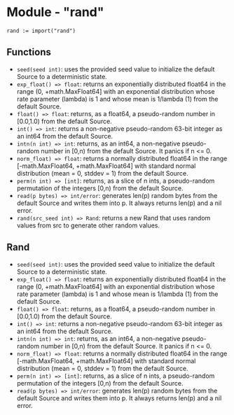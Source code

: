 # Module - "rand"

```golang
rand := import("rand")
```

## Functions

- `seed(seed int)`: uses the provided seed value to initialize the default
  Source to a deterministic state.
- `exp_float() => float`:  returns an exponentially distributed float64 in the
  range (0, +math.MaxFloat64] with an exponential distribution whose rate
  parameter (lambda) is 1 and whose mean is 1/lambda (1) from the default
  Source.
- `float() => float`: returns, as a float64, a pseudo-random number in
  [0.0,1.0) from the default Source.
- `int() => int`: returns a non-negative pseudo-random 63-bit integer as an
  int64 from the default Source.
- `intn(n int) => int`: returns, as an int64, a non-negative pseudo-random
  number in [0,n) from the default Source. It panics if n <= 0.
- `norm_float) => float`: returns a normally distributed float64 in the range
  [-math.MaxFloat64, +math.MaxFloat64] with standard normal distribution
  (mean = 0, stddev = 1) from the default Source.
- `perm(n int) => [int]`: returns, as a slice of n ints, a pseudo-random
  permutation of the integers [0,n) from the default Source.
- `read(p bytes) => int/error`: generates len(p) random bytes from the default
  Source and writes them into p. It always returns len(p) and a nil error.
- `rand(src_seed int) => Rand`: returns a new Rand that uses random values from
  src to generate other random values.

## Rand

- `seed(seed int)`: uses the provided seed value to initialize the default
  Source to a deterministic state.
- `exp_float() => float`:  returns an exponentially distributed float64 in the
  range (0, +math.MaxFloat64] with an exponential distribution whose rate
  parameter (lambda) is 1 and whose mean is 1/lambda (1) from the default Source.
- `float() => float`: returns, as a float64, a pseudo-random number in
  [0.0,1.0) from the default Source.
- `int() => int`: returns a non-negative pseudo-random 63-bit integer as an
  int64 from the default Source.
- `intn(n int) => int`: returns, as an int64, a non-negative pseudo-random
  number in [0,n) from the default Source. It panics if n <= 0.
- `norm_float) => float`: returns a normally distributed float64 in the range
  [-math.MaxFloat64, +math.MaxFloat64] with standard normal distribution
  (mean = 0, stddev = 1) from the default Source.
- `perm(n int) => [int]`: returns, as a slice of n ints, a pseudo-random
  permutation of the integers [0,n) from the default Source.
- `read(p bytes) => int/error`: generates len(p) random bytes from the default
  Source and writes them into p. It always returns len(p) and a nil error.